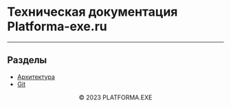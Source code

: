 # Техническая документация Platforma-exe.ru
<hr>

## Разделы

- [Архитектура](./Arch/README.md)
- [Git](./Git/Readme.md)

<center>&copy; 2023 PLATFORMA.EXE</center>